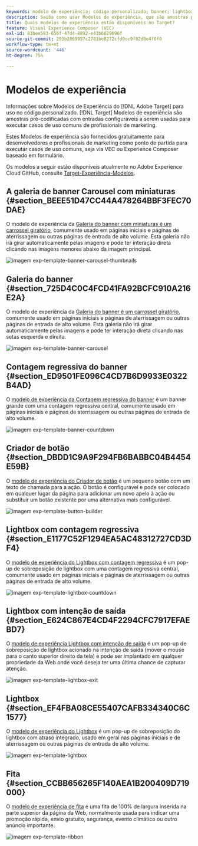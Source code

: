 ```yaml
---
keywords: modelo de experiência; código personalizado; banner; lightbox; galeria; contagem regressiva; fita; botões
description: Saiba como usar Modelos de experiência, que são amostras pré-codificadas com entradas configuráveis a serem usadas para executar casos de uso comuns de profissionais de marketing no Adobe Target.
title: Quais modelos de experiência estão disponíveis no Target?
feature: Visual Experience Composer (VEC)
exl-id: 83bee583-656f-47d4-8892-e41b6629696f
source-git-commit: 293b2869957c2781be8272cfd0cc9f82d8e4f0f0
workflow-type: tm+mt
source-wordcount: '446'
ht-degree: 75%

---
```


# Modelos de experiência

Informações sobre Modelos de Experiência do [!DNL Adobe Target] para uso no código personalizado. [!DNL Target] Modelos de experiência são amostras pré-codificadas com entradas configuráveis a serem usadas para executar casos de uso comuns de profissionais de marketing.

Estes Modelos de experiência são fornecidos gratuitamente para desenvolvedores e profissionais de marketing como ponto de partida para executar casos de uso comuns, seja via VEC ou Experience Composer baseado em formulário.

Os modelos a seguir estão disponíveis atualmente no Adobe Experience Cloud GitHub, consulte [Target-Experiência-Modelos](https://github.com/Adobe-Marketing-Cloud/target-experience-templates).

## A galeria de banner Carousel com miniaturas {#section_BEEE51D47CC44A478264BBF3FEC70DAE}

O modelo de experiência da [Galeria do banner com miniaturas é um carrossel giratório](https://github.com/Adobe-Marketing-Cloud/target-experience-templates/tree/master/banner-carousel-thumbnails), comumente usado em páginas iniciais e páginas de aterrissagem ou outras páginas de entrada de alto volume. Esta galeria não irá girar automaticamente pelas imagens e pode ter interação direta clicando nas imagens menores abaixo da imagem principal.

![imagem exp-template-banner-carousel-thumbnails](assets/exp-template-banner-carousel-thumbnails.png)

## Galeria do banner  {#section_725D4C0C4FCD41FA92BCFC910A216E2A}

O modelo de experiência da [Galeria do banner é um carrossel giratório](https://github.com/Adobe-Marketing-Cloud/target-experience-templates/tree/master/banner-carousel), comumente usado em páginas iniciais e páginas de aterrissagem ou outras páginas de entrada de alto volume. Esta galeria não irá girar automaticamente pelas imagens e pode ter interação direta clicando nas setas esquerda e direita.

![imagem exp-template-banner-carousel](assets/exp-template-banner-carousel.png)

## Contagem regressiva do banner  {#section_ED9501FE096C4CD7B6D9933E0322B4AD}

O [modelo de experiência da Contagem regressiva do banner](https://github.com/Adobe-Marketing-Cloud/target-experience-templates/tree/master/banner-countdown) é um banner grande com uma contagem regressiva central, comumente usado em páginas iniciais e páginas de aterrissagem ou outras páginas de entrada de alto volume.

![imagem exp-template-banner-countdown](assets/exp-template-banner-countdown.png)

## Criador de botão {#section_DBDD1C9A9F294FB6BABBC04B4454E59B}

O [modelo de experiência do Criador de botão](https://github.com/Adobe-Marketing-Cloud/target-experience-templates/tree/master/button) é um pequeno botão com um texto de chamada para a ação. O botão é configurável e pode ser colocado em qualquer lugar da página para adicionar um novo apelo à ação ou substituir um botão existente por uma alternativa mais configurável.

![imagem exp-template-button-builder](assets/exp-template-button-builder.png)

## Lightbox com contagem regressiva  {#section_E1177C52F1294EA5AC48312727CD3DF4}

O [modelo de experiência do Lightbox com contagem regressiva](https://github.com/Adobe-Marketing-Cloud/target-experience-templates/tree/master/lightbox-countdown) é um pop-up de sobreposição de lightbox com uma contagem regressiva central, comumente usado em páginas iniciais e páginas de aterrissagem ou outras páginas de entrada de alto volume.

![imagem exp-template-lightbox-countdown](assets/exp-template-lightbox-countdown.png)

## Lightbox com intenção de saída {#section_E624C867E4CD4F2294CFC7917EFAEBD7}

O [modelo de experiência Lightbox com intenção de saída](https://github.com/Adobe-Marketing-Cloud/target-experience-templates/tree/master/lightbox-exit-intent) é um pop-up de sobreposição de lightbox acionado na intenção de saída (mover o mouse para o canto superior direito da tela) e pode ser implantado em qualquer propriedade da Web onde você deseja ter uma última chance de capturar atenção.

![imagem exp-template-lightbox-exit](assets/exp-template-lightbox-exit.png)

## Lightbox {#section_EF4FBA08CE55407CAFB334340C6C1577}

O [modelo de experiência do Lightbox](https://github.com/Adobe-Marketing-Cloud/target-experience-templates) é um pop-up de sobreposição do lightbox com atraso integrado, usado em geral nas páginas iniciais e de aterrissagem ou outras páginas de entrada de alto volume.

![imagem exp-template-lightbox](assets/exp-template-lightbox.png)

## Fita {#section_CCBB656265F140AEA1B200409D719000}

O [modelo de experiência de fita](https://github.com/Adobe-Marketing-Cloud/target-experience-templates/tree/master/ribbon) é uma fita de 100% de largura inserida na parte superior da página da Web, normalmente usada para indicar uma promoção rápida, envio gratuito, segurança, evento climático ou outro anúncio importante.

![imagem exp-template-ribbon](assets/exp-template-ribbon.png)
